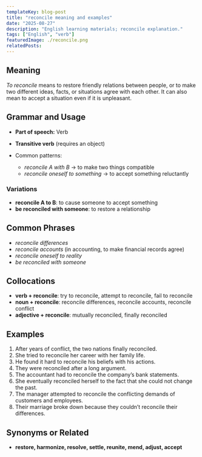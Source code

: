 ```yaml
---
templateKey: blog-post
title: "reconcile meaning and examples"
date: "2025-08-27"
description: "English learning materials; reconcile explanation."
tags: ["English", "verb"]
featuredImage: ./reconcile.png
relatedPosts:
---
```


## Meaning

_To reconcile_ means to restore friendly relations between people, or to make two different ideas, facts, or situations agree with each other. It can also mean to accept a situation even if it is unpleasant.

## Grammar and Usage

- **Part of speech:** Verb
- **Transitive verb** (requires an object)
- Common patterns:

  - _reconcile A with B_ → to make two things compatible
  - _reconcile oneself to something_ → to accept something reluctantly

### Variations

- **reconcile A to B**: to cause someone to accept something
- **be reconciled with someone**: to restore a relationship

## Common Phrases

- _reconcile differences_
- _reconcile accounts_ (in accounting, to make financial records agree)
- _reconcile oneself to reality_
- _be reconciled with someone_

## Collocations

- **verb + reconcile**: try to reconcile, attempt to reconcile, fail to reconcile
- **noun + reconcile**: reconcile differences, reconcile accounts, reconcile conflict
- **adjective + reconcile**: mutually reconciled, finally reconciled

## Examples

1. After years of conflict, the two nations finally reconciled.
2. She tried to reconcile her career with her family life.
3. He found it hard to reconcile his beliefs with his actions.
4. They were reconciled after a long argument.
5. The accountant had to reconcile the company’s bank statements.
6. She eventually reconciled herself to the fact that she could not change the past.
7. The manager attempted to reconcile the conflicting demands of customers and employees.
8. Their marriage broke down because they couldn’t reconcile their differences.

## Synonyms or Related

- **restore, harmonize, resolve, settle, reunite, mend, adjust, accept**

